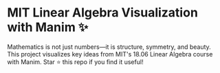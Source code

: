 # MIT Linear Algebra Visualization with Manim ✨

Mathematics is not just numbers—it is structure, symmetry, and beauty.  
This project visualizes key ideas from MIT's 18.06 Linear Algebra course with Manim.
Star ⭐ this repo if you find it useful!

